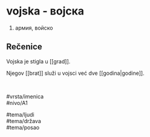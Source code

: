 # vojska - војска

1. армия, войско  

## Rečenice

Vojska je stigla u [[grad]].  

Njegov [[brat]] služi u vojsci već dve [[godina|godine]].  

<br>

#vrsta/imenica  
#nivo/A1  

#tema/ljudi  
#tema/država  
#tema/posao  
